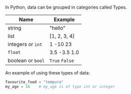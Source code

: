 In Python, data can be grouped in categories called Types.

| Name      | Example      |
| ---       | ---          |
| string    | "hello"      |
| list      | \[1, 2, 3, 4] |
| integers or `int` | 1  -10  23 |
| `float`     | 3.5  -3.5  1.0 |
| boolean or `bool` | `True` `False` |

An example of using these types of data:

```python
favourite_food = "tempura"
my_age = 16    # my_age is of type int or integer
```